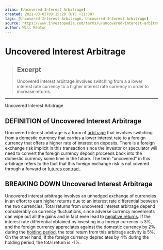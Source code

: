 ```yaml
---
alias: [Uncovered Interest Arbitrage]
created: 2021-03-03T00:15:20 (UTC +11:00)
tags: [Uncovered Interest Arbitrage, Uncovered Interest Arbitrage]
source: https://www.investopedia.com/terms/u/uncovered-interest-arbitrage.asp
author: Will Kenton
---
```


# Uncovered Interest Arbitrage

> ## Excerpt
> Uncovered interest arbitrage involves switching from a a lower interest rate currency to a higher interest rate currency in order to increase returns.

---

Uncovered Interest Arbitrage
## DEFINITION of Uncovered Interest Arbitrage

Uncovered interest arbitrage is a form of [arbitrage](https://www.investopedia.com/terms/a/arbitrage.asp) that involves switching from a domestic currency that carries a lower interest rate to a foreign currency that offers a higher rate of interest on deposits. There is a foreign exchange risk implicit in this transaction since the investor or speculator will need to convert the foreign currency deposit proceeds back into the domestic currency some time in the future. The term "uncovered" in this arbitrage refers to the fact that this foreign exchange risk is not covered through a forward or [futures contract](https://www.investopedia.com/terms/f/futurescontract.asp).

## BREAKING DOWN Uncovered Interest Arbitrage

Uncovered interest arbitrage involves an unhedged exchange of currencies in an effort to earn higher returns due to an interest rate differential between the two currencies. Total returns from uncovered interest arbitrage depend considerably on currency fluctuations, since adverse currency movements can wipe out all the gains and in fact even lead to [negative returns](https://www.investopedia.com/terms/n/negative-return.asp). If the interest rate differential obtained by investing in a foreign currency is 3%, and the foreign currency appreciates against the domestic currency by 2% during the [holding period](https://www.investopedia.com/terms/h/holdingperiod.asp), the total return from this arbitrage activity is 5%. On the other hand, if the foreign currency depreciates by 4% during the holding period, the total return is -1%.
